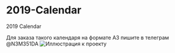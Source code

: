 # 2019-Calendar
2019 Calendar 

Для заказа такого календаря на формате А3 пишите в телеграм @N3M351DA
![Иллюстрация к проекту](https://pp.userapi.com/c851332/v851332560/b0a89/WheFXqYHuuU.jpg)
